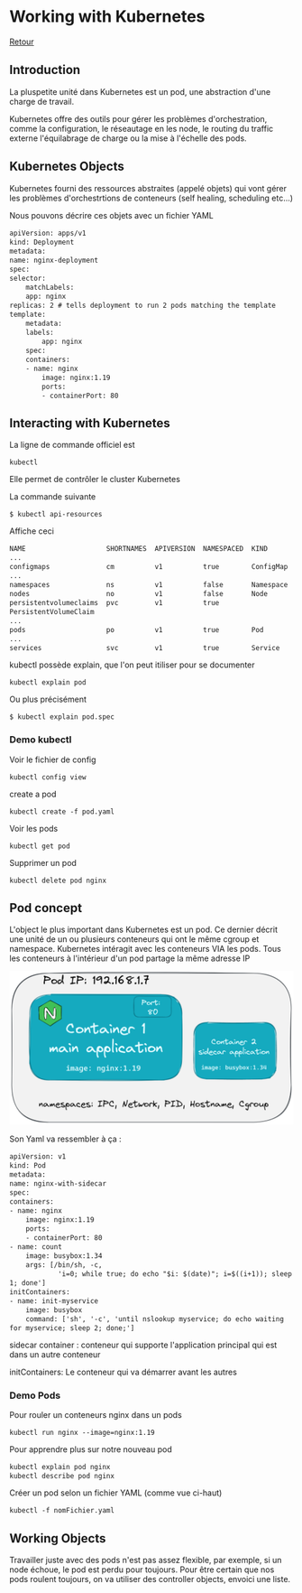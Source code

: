 # Working with Kubernetes

[Retour](./README.md)

## Introduction

La pluspetite unité dans Kubernetes est un pod, une abstraction d'une charge de travail.

Kubernetes offre des outils pour gérer les problèmes d'orchestration, comme la configuration, le réseautage en les node, le routing du traffic externe l'équilabrage de charge ou la mise à l'échelle des pods.

## Kubernetes Objects

Kubernetes fourni des ressources abstraites (appelé objets) qui vont gérer les problèmes d'orchestrtions de conteneurs (self healing, scheduling etc...)

Nous pouvons décrire ces objets avec un fichier YAML

    apiVersion: apps/v1
    kind: Deployment
    metadata:
    name: nginx-deployment
    spec: 
    selector:
        matchLabels:
        app: nginx
    replicas: 2 # tells deployment to run 2 pods matching the template
    template:
        metadata:
        labels:
            app: nginx
        spec:
        containers:
        - name: nginx
            image: nginx:1.19
            ports:
            - containerPort: 80

## Interacting with Kubernetes

La ligne de commande officiel est 

    kubectl

Elle permet de contrôler le cluster Kubernetes

La commande suivante

    $ kubectl api-resources

Affiche ceci

    NAME                    SHORTNAMES  APIVERSION  NAMESPACED  KIND
    ...
    configmaps              cm          v1          true        ConfigMap
    ...
    namespaces              ns          v1          false       Namespace
    nodes                   no          v1          false       Node
    persistentvolumeclaims  pvc         v1          true        PersistentVolumeClaim
    ...
    pods                    po          v1          true        Pod
    ...
    services                svc         v1          true        Service

kubectl possède explain, que l'on peut itiliser pour se documenter

    kubectl explain pod

Ou plus précisément

    $ kubectl explain pod.spec

### Demo kubectl

Voir le fichier de config

    kubectl config view

create a pod

    kubectl create -f pod.yaml

Voir les pods

    kubectl get pod

Supprimer un pod

    kubectl delete pod nginx

## Pod concept

L'object le plus important dans Kubernetes est un pod. Ce dernier décrit une unité de un ou plusieurs conteneurs qui ont le même cgroup et namespace. Kubernetes intéragit avec les conteneurs VIA les pods. Tous les conteneurs à l'intérieur d'un pod partage la même adresse IP

![chrootdirectories](./res/Multiplecontainerssharenamespacestoformapod.png)

Son Yaml va ressembler à ça :

    apiVersion: v1
    kind: Pod
    metadata:
    name: nginx-with-sidecar
    spec:
    containers:
    - name: nginx
        image: nginx:1.19
        ports:
        - containerPort: 80
    - name: count
        image: busybox:1.34
        args: [/bin/sh, -c,
                'i=0; while true; do echo "$i: $(date)"; i=$((i+1)); sleep 1; done']
    initContainers:
    - name: init-myservice
        image: busybox
        command: ['sh', '-c', 'until nslookup myservice; do echo waiting for myservice; sleep 2; done;']

sidecar container : conteneur qui supporte l'application principal qui est dans un autre conteneur

initContainers: Le conteneur qui va démarrer avant les autres

### Demo Pods

Pour rouler un conteneurs nginx dans un pods

    kubectl run nginx --image=nginx:1.19

Pour apprendre plus sur notre nouveau pod

    kubectl explain pod nginx
    kubectl describe pod nginx

Créer un pod selon un fichier YAML (comme vue ci-haut)

    kubectl -f nomFichier.yaml

## Working Objects

Travailler juste avec des pods n'est pas assez flexible, par exemple, si un node échoue, le pod est perdu pour toujours. Pour être certain que nos pods roulent toujours, on va utiliser des controller objects, envoici une liste.

